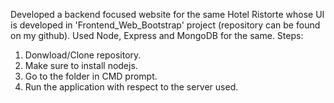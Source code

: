 Developed a backend focused website for the same Hotel Ristorte whose UI is developed in 'Frontend_Web_Bootstrap' project (repository can be found on my github). Used Node, Express and
MongoDB for the same. Steps:
1. Donwload/Clone repository.
2. Make sure to install nodejs.
3. Go to the folder in CMD prompt.
4. Run the application with respect to the server used.
